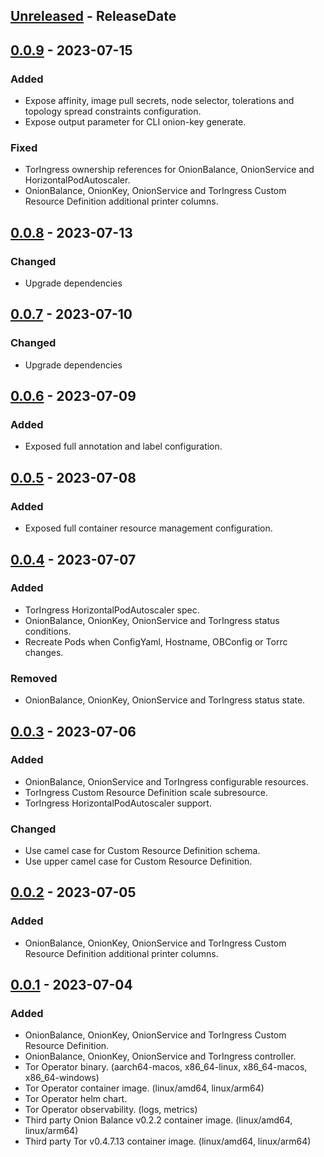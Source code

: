 <!-- next-header -->

## [Unreleased] - ReleaseDate

## [0.0.9] - 2023-07-15

### Added

- Expose affinity, image pull secrets, node selector, tolerations and topology spread constraints configuration.
- Expose output parameter for CLI onion-key generate.

### Fixed

- TorIngress ownership references for OnionBalance, OnionService and HorizontalPodAutoscaler.
- OnionBalance, OnionKey, OnionService and TorIngress Custom Resource Definition additional printer columns.

## [0.0.8] - 2023-07-13

### Changed

- Upgrade dependencies

## [0.0.7] - 2023-07-10

### Changed

- Upgrade dependencies

## [0.0.6] - 2023-07-09

### Added

- Exposed full annotation and label configuration.

## [0.0.5] - 2023-07-08

### Added

- Exposed full container resource management configuration.

## [0.0.4] - 2023-07-07

### Added

- TorIngress HorizontalPodAutoscaler spec.
- OnionBalance, OnionKey, OnionService and TorIngress status conditions.
- Recreate Pods when ConfigYaml, Hostname, OBConfig or Torrc changes.

### Removed

- OnionBalance, OnionKey, OnionService and TorIngress status state.

## [0.0.3] - 2023-07-06

### Added

- OnionBalance, OnionService and TorIngress configurable resources.
- TorIngress Custom Resource Definition scale subresource.
- TorIngress HorizontalPodAutoscaler support.

### Changed

- Use camel case for Custom Resource Definition schema.
- Use upper camel case for Custom Resource Definition.

## [0.0.2] - 2023-07-05

### Added

- OnionBalance, OnionKey, OnionService and TorIngress Custom Resource Definition additional printer columns.

## [0.0.1] - 2023-07-04

### Added

- OnionBalance, OnionKey, OnionService and TorIngress Custom Resource Definition.
- OnionBalance, OnionKey, OnionService and TorIngress controller.
- Tor Operator binary. (aarch64-macos, x86_64-linux, x86_64-macos, x86_64-windows)
- Tor Operator container image. (linux/amd64, linux/arm64)
- Tor Operator helm chart.
- Tor Operator observability. (logs, metrics)
- Third party Onion Balance v0.2.2 container image. (linux/amd64, linux/arm64)
- Third party Tor v0.4.7.13 container image. (linux/amd64, linux/arm64)

<!-- next-url -->

[Unreleased]: https://github.com/agabani/tor-operator/compare/v0.0.9...HEAD

[0.0.9]: https://github.com/agabani/tor-operator/compare/v0.0.8...v0.0.9
[0.0.8]: https://github.com/agabani/tor-operator/compare/v0.0.7...v0.0.8
[0.0.7]: https://github.com/agabani/tor-operator/compare/v0.0.6...v0.0.7
[0.0.6]: https://github.com/agabani/tor-operator/compare/v0.0.5...v0.0.6
[0.0.5]: https://github.com/agabani/tor-operator/compare/v0.0.4...v0.0.5
[0.0.4]: https://github.com/agabani/tor-operator/compare/v0.0.3...v0.0.4
[0.0.3]: https://github.com/agabani/tor-operator/compare/v0.0.2...v0.0.3
[0.0.2]: https://github.com/agabani/tor-operator/compare/v0.0.1...v0.0.2
[0.0.1]: https://github.com/agabani/tor-operator/compare/e5f4f5d8a63d3ef610629b7575a188aca79d58cd...v0.0.1
